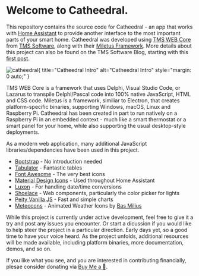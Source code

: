 # Welcome to Catheedral.

This repository contains the source code for Catheedral - an app that works with [Home Assistant](https://www.home-assistant.io/) to provide another interface to the most important parts of your smart home.  Catheedral was developed using [TMS WEB Core](https://www.tmssoftware.com/site/tmswebcore.asp) from [TMS Software](https://www.tmssoftware.com), along with their [Miletus Framework](https://www.tmssoftware.com/site/blog.asp?post=775).  More details about this project can also be found on the TMS Software Blog, starting with this [first post](https://www.tmssoftware.com/site/blog.asp?post=1044). 

![catheedral](https://user-images.githubusercontent.com/41052272/215580606-2c296543-5cbd-4ea7-a4b4-b08712fa439a.gif){ title="Catheedral Intro" alt="Catheedral Intro" style="margin: 0 auto;" }

TMS WEB Core is a framework that uses Delphi, Visual Studio Code, or Lazarus to transpile Delphi/Pascal code into 100% native JavaScript, HTML and CSS code.  Miletus is a framework, similiar to Electron, that creates platform-specific binaries, supporting Windows, macOS, Linux and Raspberry Pi.  Catheedral has been created in part to run natively on a Raspberry Pi in an embedded context - much like a smart thermostat or a smart panel for your home, while also supporting the usual desktop-style deployments.

As a modern web application, many additional JavaScript libraries/dependencies have been used in this project.  
- [Bootstrap](https://getbootstrap.com/) - No introduction needed
- [Tabulator](https://www.tabulator.info) - Fantastic tables
- [Font Awesome](https://www.fontawesome.com) - The very best icons
- [Material Design Icons](https://pictogrammers.com/library/mdi/) - Used throughout Home Assistant
- [Luxon](https://moment.github.io/luxon/#/) - For handling date/time conversions
- [Shoelace](https://shoelace.style/) - Web components, particularly the color picker for lights
- [Peity Vanilla JS](https://github.com/railsjazz/peity_vanilla) - Fast and simple charts
- [Meteocons](https://github.com/basmilius/weather-icons) - Animated Weather Icons by [Bas Milius](https://bas.dev/)

While this project is currently under active development, feel free to give it a try and post any issues you encounter.  Or start a dicussion if you would like to help steer the project in a particular direction.  Early days yet, so a good time to have your voice heard.  As the project unfolds, additional resources will be made available, including platform binaries, more documentation, demos, and so on.

If you like what you see, and you are interested in contributing financially, plesae consider donating via [Buy Me a :pizza:](https://www.buymeacoffee.com/andrewsimard500).

